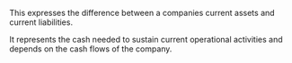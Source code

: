 This expresses the difference between a companies current assets and current liabilities.

It represents the cash needed to sustain current operational activities and depends on the cash flows of the company.